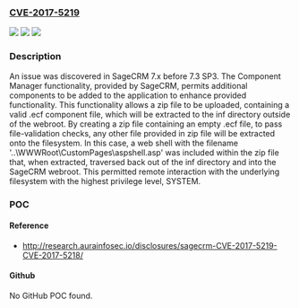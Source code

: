 ### [CVE-2017-5219](https://cve.mitre.org/cgi-bin/cvename.cgi?name=CVE-2017-5219)
![](https://img.shields.io/static/v1?label=Product&message=n%2Fa&color=blue)
![](https://img.shields.io/static/v1?label=Version&message=n%2Fa&color=blue)
![](https://img.shields.io/static/v1?label=Vulnerability&message=n%2Fa&color=brighgreen)

### Description

An issue was discovered in SageCRM 7.x before 7.3 SP3. The Component Manager functionality, provided by SageCRM, permits additional components to be added to the application to enhance provided functionality. This functionality allows a zip file to be uploaded, containing a valid .ecf component file, which will be extracted to the inf directory outside of the webroot. By creating a zip file containing an empty .ecf file, to pass file-validation checks, any other file provided in zip file will be extracted onto the filesystem. In this case, a web shell with the filename '..\WWWRoot\CustomPages\aspshell.asp' was included within the zip file that, when extracted, traversed back out of the inf directory and into the SageCRM webroot. This permitted remote interaction with the underlying filesystem with the highest privilege level, SYSTEM.

### POC

#### Reference
- http://research.aurainfosec.io/disclosures/sagecrm-CVE-2017-5219-CVE-2017-5218/

#### Github
No GitHub POC found.

